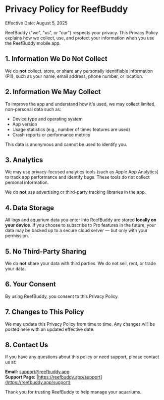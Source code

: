 # Privacy Policy for ReefBuddy

Effective Date: August 5, 2025

ReefBuddy ("we", "us", or "our") respects your privacy. This Privacy Policy explains how we collect, use, and protect your information when you use the ReefBuddy mobile app.

## 1. Information We Do **Not** Collect

We do **not** collect, store, or share any personally identifiable information (PII), such as your name, email address, phone number, or location.

## 2. Information We May Collect

To improve the app and understand how it's used, we may collect limited, non-personal data such as:

- Device type and operating system
- App version
- Usage statistics (e.g., number of times features are used)
- Crash reports or performance metrics

This data is anonymous and cannot be used to identify you.

## 3. Analytics

We may use privacy-focused analytics tools (such as Apple App Analytics) to track app performance and identify bugs. These tools do not collect personal information.

We do **not** use advertising or third-party tracking libraries in the app.

## 4. Data Storage

All logs and aquarium data you enter into ReefBuddy are stored **locally on your device**. If you choose to subscribe to Pro features in the future, your data may be backed up to a secure cloud server — but only with your permission.

## 5. No Third-Party Sharing

We do **not** share your data with third parties. We do not sell, rent, or trade your data.

## 6. Your Consent

By using ReefBuddy, you consent to this Privacy Policy.

## 7. Changes to This Policy

We may update this Privacy Policy from time to time. Any changes will be posted here with an updated effective date.

## 8. Contact Us

If you have any questions about this policy or need support, please contact us at:

**Email:** support@reefbuddy.app  
**Support Page:** [https://reefbuddy.app/support](https://reefbuddy.app/support)

Thank you for trusting ReefBuddy to help manage your aquariums.
